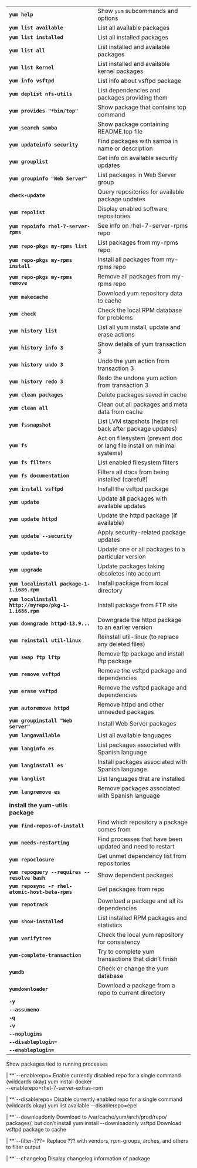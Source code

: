 |   |   |
|---|---|
| **`yum help`** | Show `yum` subcommands and options |
| **`yum list available`** | List all available packages |
| **`yum list installed`** | List all installed packages  |
| **`yum list all`** | List installed and available packages  |
| **`yum list kernel`** | List installed and available kernel packages  |
| **`yum info vsftpd`** | List info about vsftpd package  |
| **`yum deplist nfs-utils`** | List dependencies and packages providing them |
| **`yum provides "*bin/top"`** | Show package that contains top command |
| **`yum search samba`** | Show package containing README.top file |
| **`yum updateinfo security`** | Find packages with samba in name or description |
| **`yum grouplist`** | Get info on available security updates |
| **`yum groupinfo "Web Server"`** | List packages in Web Server group |
| **`check-update`** | Query repositories for available package updates |
| **`yum repolist`** | Display enabled software repositories |
| **`yum repoinfo rhel-7-server-rpms`** | See info on rhel-7-server-rpms repo |
| **`yum repo-pkgs my-rpms list`** | List packages from my-rpms repo |
| **`yum repo-pkgs my-rpms install`** | Install all packages from my-rpms repo |
| **`yum repo-pkgs my-rpms remove`** | Remove all packages from my-rpms repo |
| **`yum makecache`** | Download yum repository data to cache |
| **`yum check`** | Check the local RPM database for problems |
| **`yum history list`** | List all yum install, update and erase actions |
| **`yum history info 3`** | Show details of yum transaction 3 |
| **`yum history undo 3`** | Undo the yum action from transaction 3 |
| **`yum history redo 3`** | Redo the undone yum action from transaction 3 |
| **`yum clean packages`** | Delete packages saved in cache |
| **`yum clean all`** | Clean out all packages and meta data from cache |
| **`yum fssnapshot`** | List LVM stapshots (helps roll back after package updates) |
| **`yum fs`** | Act on filesystem (prevent doc or lang file install on minimal systems) |
| **`yum fs filters`** | List enabled filesystem filters |
| **`yum fs documentation`** | Filters all docs from being installed (careful!) |
| **`yum install vsftpd`** | Install the vsftpd package |
| **`yum update`** | Update all packages with available updates |
| **`yum update httpd`** | Update the httpd package (if available) |
| **`yum update --security`** | Apply security-related package updates |
| **`yum update-to`** | Update one or all packages to a particular version |
| **`yum upgrade`** | Update packages taking obsoletes into account |
| **`yum localinstall package-1-1.i686.rpm`** | Install package from local directory |
| **`yum localinstall http://myrepo/pkg-1-1.i686.rpm`** | Install package from FTP site |
| **`yum downgrade httpd-13.9...`** | Downgrade the httpd package to an earlier version |
| **`yum reinstall util-linux`** | Reinstall util-linux (to replace any deleted files) |
| **`yum swap ftp lftp`** | Remove ftp package and install lftp package |
| **`yum remove vsftpd`** | Remove the vsftpd package and dependencies |
| **`yum erase vsftpd`** | Remove the vsftpd package and dependencies |
| **`yum autoremove httpd`** | Remove httpd and other unneeded packages |
| **`yum groupinstall "Web server"`** | Install Web Server packages |
| **`yum langavailable`** | List all available languages |
| **`yum langinfo es`** | List packages associated with Spanish language |
| **`yum langinstall es`** | Install packages associated with Spanish language|
| **`yum langlist`** | List languages that are installed |
| **`yum langremove es`** | Remove packages associated with Spanish language |
|**install the yum-utils package**|
| **`yum find-repos-of-install`** | Find which repository a package comes from |
| **`yum needs-restarting`** | Find processes that have been updated and need to restart |
| **`yum repoclosure`** | Get unmet dependency list from repositories |
| **`yum repoquery --requires --resolve bash`** | Show dependent packages |
| **`yum reposync -r rhel-atomic-host-beta-rpms`** | Get packages from repo |
| **`yum repotrack`** | Download a package and all its dependencies |
| **`yum show-installed`** | List installed RPM packages and statistics |
| **`yum verifytree`** | Check the local yum repository for consistency |
| **`yum-complete-transaction`** | Try to complete yum transactions that didn’t finish |
| **`yumdb`** | Check or change the yum database |
| **`yumdownloader`** | Download a package from a repo to current directory |
| **`-y`** |  | Assume yes if prompted |
| **`--assumeno`** |  | Assume no if prompted |
| **`-q`** |  | Produce no output |
| **`-v`** |  | Produce extra debugging output |
| **`--noplugins`** |  | Run command without loading any yum plugins |
| **`--disableplugin=`** |  | Disable a particular plugin for single command **`yum --disableplugin=langpacks info vsftpd** |
| **`--enableplugin=`** |  | Enable a plugin that is installed, but currently disabled **`yum --enableplugin=ps ps ** |
Show packages tied to running processes

| **`--enablerepo= Enable currently disabled repo for a single 
command (wildcards okay)
yum install docker \
 --enablerepo=rhel-7-server-extras-rpm

| **`--disablerepo= Disable currently enabled repo for a single 
command (wildcards okay)
yum list available --disablerepo=epel

| **`--downloadonly Download to /var/cache/yum/arch/prod/repo/
packages/, but don’t install
yum install --downloadonly vsftpd
Download vsftpd package to cache

| **`--filter-???= Replace ??? with vendors, rpm-groups, arches, 
and others to filter output

| **`--changelog Display changelog information of package
